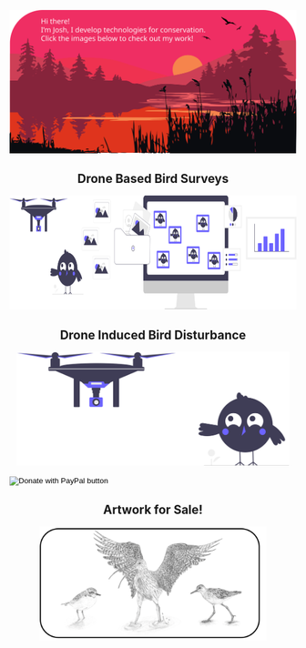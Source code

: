 <!--  https://joshwilson-dev.github.io/portfolio/  -->
<p align="center">
    <img src="https://github.com/joshwilson-dev/joshwilson-dev/blob/main/images/header.svg" />
</p align="center">

<h2 align="center">Drone Based Bird Surveys</h2>
<p align="center">
<a href="https://joshwilson-dev.github.io/drone-based-bird-surveys/">
    <img src="https://github.com/joshwilson-dev/joshwilson-dev/blob/main/images/survey.svg" height="200">
</a>
</p>

<h2 align="center">Drone Induced Bird Disturbance</h2>
<p align="center">
<a href="https://github.com/joshwilson-dev/drone-induced-bird-disturbance">
    <img src="https://github.com/joshwilson-dev/joshwilson-dev/blob/main/images/disturbance.svg" height="200">
</a>
</p>

<form action="https://www.paypal.com/donate" method="post" target="_top">
<input type="hidden" name="business" value="A26JQV6MF4S2N" />
<input type="hidden" name="no_recurring" value="1" />
<input type="hidden" name="currency_code" value="AUD" />
<input type="image" src="https://www.paypalobjects.com/en_AU/i/btn/btn_donateCC_LG.gif" border="0" name="submit" title="PayPal - The safer, easier way to pay online!" alt="Donate with PayPal button" />
<img alt="" border="0" src="https://www.paypal.com/en_AU/i/scr/pixel.gif" width="1" height="1" />
</form>

<h2 align="center">Artwork for Sale!</h2>
<p align="center">
<a href="https://github.com/joshwilson-dev">
    <img src="https://github.com/joshwilson-dev/joshwilson-dev/blob/main/images/drawings.svg" height="200">
</a>
</p>